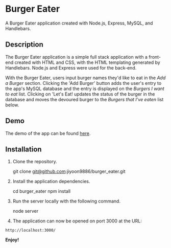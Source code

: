 # Burger Eater

A Burger Eater application created with Node.js, Express, MySQL, and Handlebars.

## Description

The Burger Eater application is a simple full stack application with a front-end created with HTML and CSS, with the HTML templating generated by Handlebars. Node.js and Express were used for the back-end.

With the Burger Eater, users input burger names they'd like to eat in the _Add a Burger_ section. Clicking the 'Add Burger' button adds the user's entry to the app's MySQL database and the entry is displayed on the _Burgers I want to eat_ list. Clicking on 'Let's Eat! updates the status of the burger in the database and moves the devoured burger to the _Burgers that I've eaten_ list below.

## Demo

The demo of the app can be found [here](https://burger-eater-v1.herokuapp.com/).

## Installation

1. Clone the repository.

   git clone git@github.com:jiyoon9886/burger_eater.git

2. Install the application dependencies.

   cd burger_eater
   npm install

3. Run the server locally with the following command.

   node server

4. The application can now be opened on port 3000 at the URL:

`http://localhost:3000/`

**Enjoy!**
